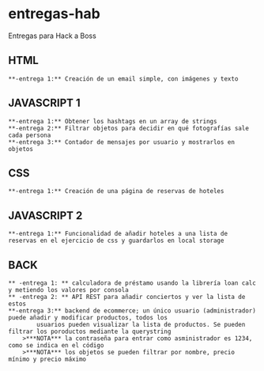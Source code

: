 # entregas-hab

Entregas para Hack a Boss

## HTML

    **-entrega 1:** Creación de un email simple, con imágenes y texto

## JAVASCRIPT 1

    **-entrega 1:** Obtener los hashtags en un array de strings
    **-entrega 2:** Filtrar objetos para decidir en qué fotografías sale cada persona
    **-entrega 3:** Contador de mensajes por usuario y mostrarlos en objetos

## CSS

    **-entrega 1:** Creación de una página de reservas de hoteles

## JAVASCRIPT 2

    **-entrega 1:** Funcionalidad de añadir hoteles a una lista de reservas en el ejercicio de css y guardarlos en local storage

## BACK

    ** -entrega 1: ** calculadora de préstamo usando la librería loan calc y metiendo los valores por consola
    ** -entrega 2: ** API REST para añadir conciertos y ver la lista de estos
    **-entrega 3:** backend de ecommerce; un único usuario (administrador) puede añadir y modificar productos, todos los
            usuarios pueden visualizar la lista de productos. Se pueden filtrar los poroductos mediante la querystring
        >***NOTA*** la contraseña para entrar como asministrador es 1234, como se indica en el código
        >***NOTA*** los objetos se pueden filtrar por nombre, precio mínimo y precio máximo